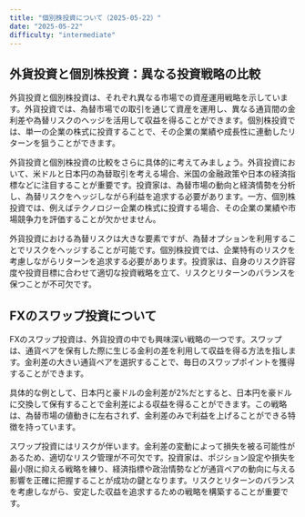 ```yaml
---
title: "個別株投資について（2025-05-22）"
date: "2025-05-22"
difficulty: "intermediate"
---
```


## 外貨投資と個別株投資：異なる投資戦略の比較

外貨投資と個別株投資は、それぞれ異なる市場での資産運用戦略を示しています。外貨投資では、為替市場での取引を通じて資産を運用し、異なる通貨間の金利差や為替リスクのヘッジを活用して収益を得ることができます。個別株投資では、単一の企業の株式に投資することで、その企業の業績や成長性に連動したリターンを狙うことができます。

外貨投資と個別株投資の比較をさらに具体的に考えてみましょう。外貨投資において、米ドルと日本円の為替取引を考える場合、米国の金融政策や日本の経済指標などに注目することが重要です。投資家は、為替市場の動向と経済情勢を分析し、為替リスクをヘッジしながら利益を追求する必要があります。一方、個別株投資では、例えばテクノロジー企業の株式に投資する場合、その企業の業績や市場競争力を評価することが欠かせません。

外貨投資における為替リスクは大きな要素ですが、為替オプションを利用することでリスクをヘッジすることが可能です。個別株投資では、企業特有のリスクを考慮しながらリターンを追求する必要があります。投資家は、自身のリスク許容度や投資目標に合わせて適切な投資戦略を立て、リスクとリターンのバランスを保つことが不可欠です。

## FXのスワップ投資について

FXのスワップ投資は、外貨投資の中でも興味深い戦略の一つです。スワップは、通貨ペアを保有した際に生じる金利の差を利用して収益を得る方法を指します。金利差の大きい通貨ペアを選択することで、毎日のスワップポイントを獲得することができます。

具体的な例として、日本円と豪ドルの金利差が2%だとすると、日本円を豪ドルに交換して保有することで金利差による収益を得ることができます。この戦略は、為替市場の値動きに左右されず、金利差のみで利益を上げることができる特徴を持っています。

スワップ投資にはリスクが伴います。金利差の変動によって損失を被る可能性があるため、適切なリスク管理が不可欠です。投資家は、ポジション設定や損失を最小限に抑える戦略を練り、経済指標や政治情勢などが通貨ペアの動向に与える影響を正確に把握することが成功の鍵となります。リスクとリターンのバランスを考慮しながら、安定した収益を追求するための戦略を構築することが重要です。
